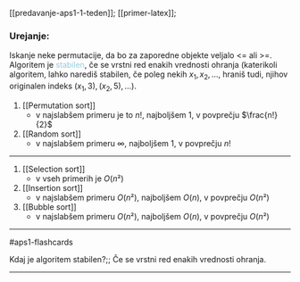 [[predavanje-aps1-1-teden]];
[[primer-latex]];
### Urejanje:
Iskanje neke permutacije, da bo za zaporedne objekte veljalo <= ali >=. Algoritem je <font color="#92cddc">stabilen</font>, če se vrstni red enakih vrednosti ohranja (katerikoli algoritem, lahko narediš stabilen, če poleg nekih $x_1, x_2, ...$, hraniš tudi, njihov originalen indeks $(x_1, 3), (x_2, 5), ...$).

1. [[Permutation sort]]
	- v najslabšem primeru je to $n!$, najboljšem $1$, v povprečju $\frac{n!}{2}$
2. [[Random sort]]
	- v najslabšem primeru $\infty$, najboljšem $1$, v povprečju $n!$
---
1. [[Selection sort]]
	- v vseh primerih je $O(n²)$
2. [[Insertion sort]]
	- v najslabšem primeru $O(n²)$, najboljšem $O(n)$, v povprečju $O(n²)$
3. [[Bubble sort]]
	- v najslabšem primeru $O(n²)$, najboljšem $O(n)$, v povprečju $O(n²)$
 ---

#aps1-flashcards 

Kdaj je algoritem stabilen?;; Če se vrstni red enakih vrednosti ohranja.

---

